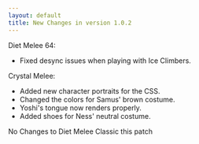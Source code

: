```yaml
---
layout: default
title: New Changes in version 1.0.2
---
```



Diet Melee 64:
- Fixed desync issues when playing with Ice Climbers.

Crystal Melee:
- Added new character portraits for the CSS.
- Changed the colors for Samus' brown costume.
- Yoshi's tongue now renders properly.
- Added shoes for Ness' neutral costume.

No Changes to Diet Melee Classic this patch
